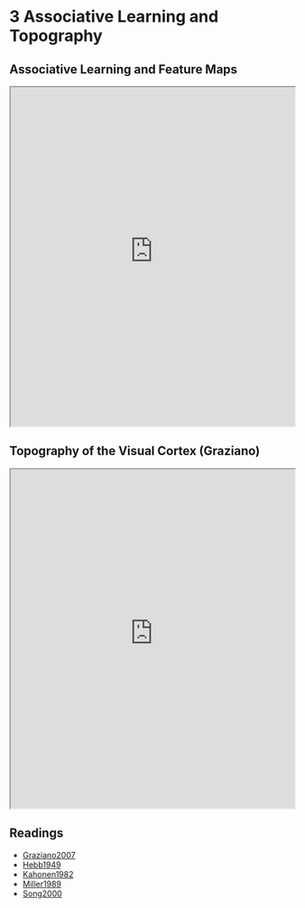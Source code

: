 # 3 Associative Learning and Topography

## Associative Learning and Feature Maps

<iframe src="https://princetonuniversity.github.io/NEU-PSY-502/_static/pdf/Class%203/Associative%20Learning%20and%20Feature%20Maps.pdf" width="100%" 
height="600px"></iframe>

## Topography of the Visual Cortex (Graziano)

<iframe src="https://princetonuniversity.github.io/NEU-PSY-502/_static/pdf/Class%203/Topography%20of%20Visual%20Cortex%20-%20Graziano.pdf"width="100%" 
height="600px"></iframe>

## Readings

- <a href="https://princetonuniversity.github.io/NEU-PSY-502/_static/pdf/Class%203/Graziano2007.pdf" download>Graziano2007</a>
- <a href="https://princetonuniversity.github.io/NEU-PSY-502/_static/pdf/Class%203/Hebb1949.pdf" download>Hebb1949</a>
- <a href="https://princetonuniversity.github.io/NEU-PSY-502/_static/pdf/Class%203/Kahonen1982.pdf" download>Kahonen1982</a>
- <a href="https://princetonuniversity.github.io/NEU-PSY-502/_static/pdf/Class%203/Miller1989.pdf" download>Miller1989</a>
- <a href="https://princetonuniversity.github.io/NEU-PSY-502/_static/pdf/Class%203/Song2000.pdf" download>Song2000</a>

